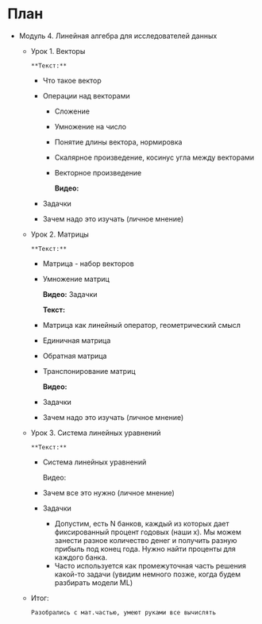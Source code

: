 # План

- Модуль 4. Линейная алгебра для исследователей данных
  - Урок 1. Векторы

        **Текст:**

    - Что такое вектор
    - Операции над векторами
      - Сложение
      - Умножение на число
      - Понятие длины вектора, нормировка
      - Скалярное произведение, косинус угла между векторами
      - Векторное произведение

        **Видео:**

    - Задачки
    - Зачем надо это изучать (личное мнение)
  - Урок 2. Матрицы

        **Текст:**

    - Матрица - набор векторов
    - Умножение матриц

        **Видео:** Задачки

        **Текст:**

    - Матрица как линейный оператор, геометрический смысл
    - Единичная матрица
    - Обратная матрица
    - Транспонирование матриц

        **Видео:**

    - Задачки
    - Зачем надо это изучать (личное мнение)
  - Урок 3. Система линейных уравнений

        **Текст:**

    - Система линейных уравнений

        Видео:

    - Зачем все это нужно (личное мнение)
    - Задачки
      - Допустим, есть N банков, каждый из которых дает фиксированный процент годовых (наши x). Мы можем занести разное количество денег и получить разную прибыль под конец года. Нужно найти проценты для каждого банка.
      - Часто используется как промежуточная часть решения какой-то задачи (увидим немного позже, когда будем разбирать модели ML)
  - Итог:

        Разобрались с мат.частью, умеют руками все вычислять
